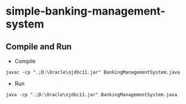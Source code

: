 # simple-banking-management-system


## Compile and Run

* Compile
```
javac -cp ".;D:\Oracle\ojdbc11.jar" BankingManagementSystem.java
```

* Run
```
java -cp ".;D:\Oracle\ojdbc11.jar" BankingManagementSystem.java
```
